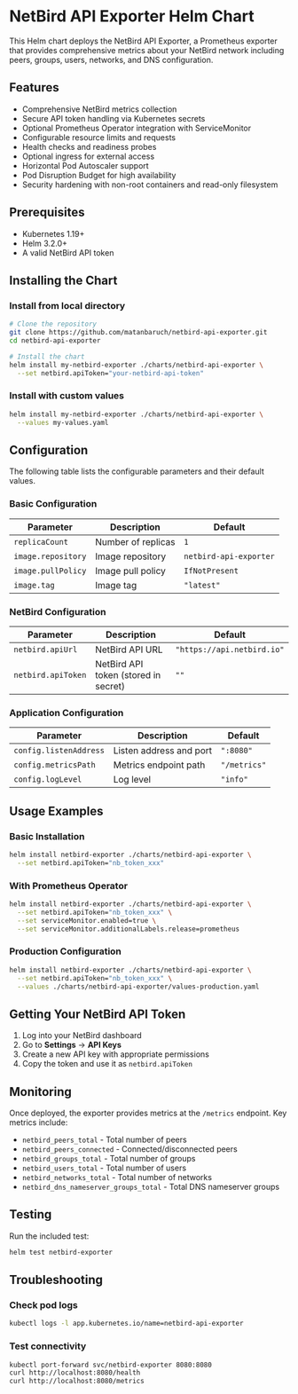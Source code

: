 # NetBird API Exporter Helm Chart

This Helm chart deploys the NetBird API Exporter, a Prometheus exporter that provides comprehensive metrics about your NetBird network including peers, groups, users, networks, and DNS configuration.

## Features

- Comprehensive NetBird metrics collection
- Secure API token handling via Kubernetes secrets
- Optional Prometheus Operator integration with ServiceMonitor
- Configurable resource limits and requests
- Health checks and readiness probes
- Optional ingress for external access
- Horizontal Pod Autoscaler support
- Pod Disruption Budget for high availability
- Security hardening with non-root containers and read-only filesystem

## Prerequisites

- Kubernetes 1.19+
- Helm 3.2.0+
- A valid NetBird API token

## Installing the Chart

### Install from local directory

```bash
# Clone the repository
git clone https://github.com/matanbaruch/netbird-api-exporter.git
cd netbird-api-exporter

# Install the chart
helm install my-netbird-exporter ./charts/netbird-api-exporter \
  --set netbird.apiToken="your-netbird-api-token"
```

### Install with custom values

```bash
helm install my-netbird-exporter ./charts/netbird-api-exporter \
  --values my-values.yaml
```

## Configuration

The following table lists the configurable parameters and their default values.

### Basic Configuration

| Parameter | Description | Default |
|-----------|-------------|---------|
| `replicaCount` | Number of replicas | `1` |
| `image.repository` | Image repository | `netbird-api-exporter` |
| `image.pullPolicy` | Image pull policy | `IfNotPresent` |
| `image.tag` | Image tag | `"latest"` |

### NetBird Configuration

| Parameter | Description | Default |
|-----------|-------------|---------|
| `netbird.apiUrl` | NetBird API URL | `"https://api.netbird.io"` |
| `netbird.apiToken` | NetBird API token (stored in secret) | `""` |

### Application Configuration

| Parameter | Description | Default |
|-----------|-------------|---------|
| `config.listenAddress` | Listen address and port | `":8080"` |
| `config.metricsPath` | Metrics endpoint path | `"/metrics"` |
| `config.logLevel` | Log level | `"info"` |

## Usage Examples

### Basic Installation

```bash
helm install netbird-exporter ./charts/netbird-api-exporter \
  --set netbird.apiToken="nb_token_xxx"
```

### With Prometheus Operator

```bash
helm install netbird-exporter ./charts/netbird-api-exporter \
  --set netbird.apiToken="nb_token_xxx" \
  --set serviceMonitor.enabled=true \
  --set serviceMonitor.additionalLabels.release=prometheus
```

### Production Configuration

```bash
helm install netbird-exporter ./charts/netbird-api-exporter \
  --set netbird.apiToken="nb_token_xxx" \
  --values ./charts/netbird-api-exporter/values-production.yaml
```

## Getting Your NetBird API Token

1. Log into your NetBird dashboard
2. Go to **Settings** → **API Keys**  
3. Create a new API key with appropriate permissions
4. Copy the token and use it as `netbird.apiToken`

## Monitoring

Once deployed, the exporter provides metrics at the `/metrics` endpoint. Key metrics include:

- `netbird_peers_total` - Total number of peers
- `netbird_peers_connected` - Connected/disconnected peers
- `netbird_groups_total` - Total number of groups
- `netbird_users_total` - Total number of users
- `netbird_networks_total` - Total number of networks
- `netbird_dns_nameserver_groups_total` - Total DNS nameserver groups

## Testing

Run the included test:

```bash
helm test netbird-exporter
```

## Troubleshooting

### Check pod logs
```bash
kubectl logs -l app.kubernetes.io/name=netbird-api-exporter
```

### Test connectivity
```bash
kubectl port-forward svc/netbird-exporter 8080:8080
curl http://localhost:8080/health
curl http://localhost:8080/metrics
``` 